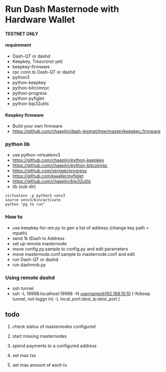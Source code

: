 Run Dash Masternode with Hardware Wallet
=========================================

#### TESTNET ONLY ####

#### requirement
- Dash-QT or dashd
- Keepkey, Trezor(not yet) 
- keepkey-firmware
- rpc conn to Dash-QT or dashd
- python3
- python-keepkey
- python-bitcoinrpc
- python-progress
- python-pyfiglet
- python-bip32utils

#### Keepkey firmware
- Build your own firmware
- https://github.com/chaeplin/dash-testnet/tree/master/keepkey_firmware

### python lib
- use python-virtualenv3
- https://github.com/chaeplin/python-keepkey
- https://github.com/chaeplin/python-bitcoinrpc
- https://github.com/verigak/progress
- https://github.com/pwaller/pyfiglet
- https://github.com/chaeplin/bip32utils
- lib (sub dir)
```
virtualenv -p python3 venv3
source venv3/bin/activate
python "pg to run"
```

### How to
- use keepkey-for-mn.py to gen a list of address (change key path = mpath)
- send 1k tDash to Address
- set up remote masternode
- move config.py.sample to config.py and edit parameters
- move masternode.conf.sample to masternode.conf and edit
- run Dash-QT or dashd
- run dashmnb.py

### Using remote dashd
- ssh tunnel
- ssh -L 19998:localhost:19998 -N username@192.168.10.10 (-N(keep tunnel, not loggn in) -L local_port:dest_ip:dest_port )




## todo
1. check status of masternodes configured
2. start missing masternodes
3. spend payments to a configured address

1. set max txs
2. set max amount of each tx
